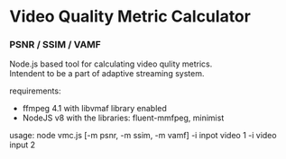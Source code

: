 # Video Quality Metric Calculator
### PSNR / SSIM / VAMF

Node.js based tool for calculating video qulity metrics.<br>
Intendent to be a part of adaptive streaming system.<br>

requirements:
- ffmpeg 4.1 with libvmaf library enabled
- NodeJS v8 with the libraries: fluent-mmfpeg, minimist

usage:
node vmc.js [-m psnr, -m ssim, -m vamf] -i inpot video 1 -i video input 2

